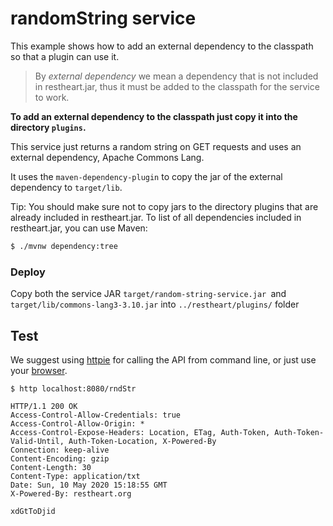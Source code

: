# randomString service

This example shows how to add an external dependency to the classpath so that a plugin can use it.

> By *external dependency* we mean a dependency that is not included in restheart.jar, thus it must be added to the classpath for the service to work.

**To add an external dependency to the classpath just copy it into the directory `plugins`.**

This service just returns a random string on GET requests and uses an external dependency, Apache Commons Lang.

It uses the `maven-dependency-plugin` to copy the jar of the external dependency to `target/lib`.

Tip: You should make sure not to copy jars to the directory plugins that are already included in restheart.jar. To list of all dependencies included in restheart.jar, you can use Maven:

```bash
$ ./mvnw dependency:tree
```

### Deploy

Copy both the service JAR `target/random-string-service.jar `and `target/lib/commons-lang3-3.10.jar` into `../restheart/plugins/` folder

## Test

We suggest using [httpie](https://httpie.org) for calling the API from command line, or just use your [browser](http://localhost:8080/status).

```http
$ http localhost:8080/rndStr

HTTP/1.1 200 OK
Access-Control-Allow-Credentials: true
Access-Control-Allow-Origin: *
Access-Control-Expose-Headers: Location, ETag, Auth-Token, Auth-Token-Valid-Until, Auth-Token-Location, X-Powered-By
Connection: keep-alive
Content-Encoding: gzip
Content-Length: 30
Content-Type: application/txt
Date: Sun, 10 May 2020 15:18:55 GMT
X-Powered-By: restheart.org

xdGtToDjid
```

